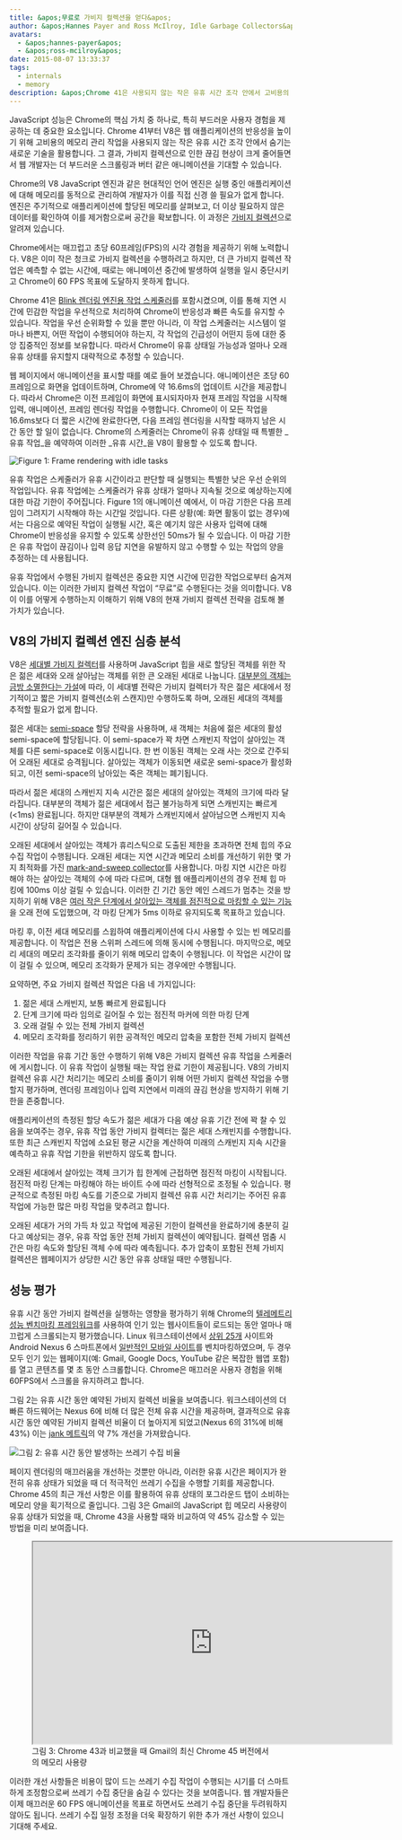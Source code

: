 ```yaml
---
title: &apos;무료로 가비지 컬렉션을 얻다&apos;
author: &apos;Hannes Payer and Ross McIlroy, Idle Garbage Collectors&apos;
avatars:
  - &apos;hannes-payer&apos;
  - &apos;ross-mcilroy&apos;
date: 2015-08-07 13:33:37
tags:
  - internals
  - memory
description: &apos;Chrome 41은 사용되지 않는 작은 유휴 시간 조각 안에서 고비용의 메모리 관리 작업을 숨겨서 끊김 현상을 줄입니다.&apos;
---
```

JavaScript 성능은 Chrome의 핵심 가치 중 하나로, 특히 부드러운 사용자 경험을 제공하는 데 중요한 요소입니다. Chrome 41부터 V8은 웹 애플리케이션의 반응성을 높이기 위해 고비용의 메모리 관리 작업을 사용되지 않는 작은 유휴 시간 조각 안에서 숨기는 새로운 기술을 활용합니다. 그 결과, 가비지 컬렉션으로 인한 끊김 현상이 크게 줄어들면서 웹 개발자는 더 부드러운 스크롤링과 버터 같은 애니메이션을 기대할 수 있습니다.

<!--truncate-->
Chrome의 V8 JavaScript 엔진과 같은 현대적인 언어 엔진은 실행 중인 애플리케이션에 대해 메모리를 동적으로 관리하여 개발자가 이를 직접 신경 쓸 필요가 없게 합니다. 엔진은 주기적으로 애플리케이션에 할당된 메모리를 살펴보고, 더 이상 필요하지 않은 데이터를 확인하여 이를 제거함으로써 공간을 확보합니다. 이 과정은 [가비지 컬렉션](https://en.wikipedia.org/wiki/Garbage_collection_(computer_science))으로 알려져 있습니다.

Chrome에서는 매끄럽고 초당 60프레임(FPS)의 시각 경험을 제공하기 위해 노력합니다. V8은 이미 작은 청크로 가비지 컬렉션을 수행하려고 하지만, 더 큰 가비지 컬렉션 작업은 예측할 수 없는 시간에, 때로는 애니메이션 중간에 발생하여 실행을 일시 중단시키고 Chrome이 60 FPS 목표에 도달하지 못하게 합니다.

Chrome 41은 [Blink 렌더링 엔진용 작업 스케줄러](https://blog.chromium.org/2015/04/scheduling-tasks-intelligently-for_30.html)를 포함시켰으며, 이를 통해 지연 시간에 민감한 작업을 우선적으로 처리하여 Chrome이 반응성과 빠른 속도를 유지할 수 있습니다. 작업을 우선 순위화할 수 있을 뿐만 아니라, 이 작업 스케줄러는 시스템이 얼마나 바쁜지, 어떤 작업이 수행되어야 하는지, 각 작업의 긴급성이 어떤지 등에 대한 중앙 집중적인 정보를 보유합니다. 따라서 Chrome이 유휴 상태일 가능성과 얼마나 오래 유휴 상태를 유지할지 대략적으로 추정할 수 있습니다.

웹 페이지에서 애니메이션을 표시할 때를 예로 들어 보겠습니다. 애니메이션은 초당 60프레임으로 화면을 업데이트하며, Chrome에 약 16.6ms의 업데이트 시간을 제공합니다. 따라서 Chrome은 이전 프레임이 화면에 표시되자마자 현재 프레임 작업을 시작해 입력, 애니메이션, 프레임 렌더링 작업을 수행합니다. Chrome이 이 모든 작업을 16.6ms보다 더 짧은 시간에 완료한다면, 다음 프레임 렌더링을 시작할 때까지 남은 시간 동안 할 일이 없습니다. Chrome의 스케줄러는 Chrome이 유휴 상태일 때 특별한 _유휴 작업_을 예약하여 이러한 _유휴 시간_을 V8이 활용할 수 있도록 합니다.

![Figure 1: Frame rendering with idle tasks](/_img/free-garbage-collection/frame-rendering.png)

유휴 작업은 스케줄러가 유휴 시간이라고 판단할 때 실행되는 특별한 낮은 우선 순위의 작업입니다. 유휴 작업에는 스케줄러가 유휴 상태가 얼마나 지속될 것으로 예상하는지에 대한 마감 기한이 주어집니다. Figure 1의 애니메이션 예에서, 이 마감 기한은 다음 프레임이 그려지기 시작해야 하는 시간일 것입니다. 다른 상황(예: 화면 활동이 없는 경우)에서는 다음으로 예약된 작업이 실행될 시간, 혹은 예기치 않은 사용자 입력에 대해 Chrome이 반응성을 유지할 수 있도록 상한선인 50ms가 될 수 있습니다. 이 마감 기한은 유휴 작업이 끊김이나 입력 응답 지연을 유발하지 않고 수행할 수 있는 작업의 양을 추정하는 데 사용됩니다.

유휴 작업에서 수행된 가비지 컬렉션은 중요한 지연 시간에 민감한 작업으로부터 숨겨져 있습니다. 이는 이러한 가비지 컬렉션 작업이 “무료”로 수행된다는 것을 의미합니다. V8이 이를 어떻게 수행하는지 이해하기 위해 V8의 현재 가비지 컬렉션 전략을 검토해 볼 가치가 있습니다.

## V8의 가비지 컬렉션 엔진 심층 분석

V8은 [세대별 가비지 컬렉터](http://www.memorymanagement.org/glossary/g.html#term-generational-garbage-collection)를 사용하며 JavaScript 힙을 새로 할당된 객체를 위한 작은 젊은 세대와 오래 살아남는 객체를 위한 큰 오래된 세대로 나눕니다. [대부분의 객체는 금방 소멸한다는 가설](http://www.memorymanagement.org/glossary/g.html#term-generational-hypothesis)에 따라, 이 세대별 전략은 가비지 컬렉터가 작은 젊은 세대에서 정기적이고 짧은 가비지 컬렉션(소위 스캔지)만 수행하도록 하며, 오래된 세대의 객체를 추적할 필요가 없게 합니다.

젊은 세대는 [semi-space](http://www.memorymanagement.org/glossary/s.html#semi.space) 할당 전략을 사용하며, 새 객체는 처음에 젊은 세대의 활성 semi-space에 할당됩니다. 이 semi-space가 꽉 차면 스캐빈지 작업이 살아있는 객체를 다른 semi-space로 이동시킵니다. 한 번 이동된 객체는 오래 사는 것으로 간주되어 오래된 세대로 승격됩니다. 살아있는 객체가 이동되면 새로운 semi-space가 활성화되고, 이전 semi-space의 남아있는 죽은 객체는 폐기됩니다.

따라서 젊은 세대의 스캐빈지 지속 시간은 젊은 세대의 살아있는 객체의 크기에 따라 달라집니다. 대부분의 객체가 젊은 세대에서 접근 불가능하게 되면 스캐빈지는 빠르게 (<1ms) 완료됩니다. 하지만 대부분의 객체가 스캐빈지에서 살아남으면 스캐빈지 지속 시간이 상당히 길어질 수 있습니다.

오래된 세대에서 살아있는 객체가 휴리스틱으로 도출된 제한을 초과하면 전체 힙의 주요 수집 작업이 수행됩니다. 오래된 세대는 지연 시간과 메모리 소비를 개선하기 위한 몇 가지 최적화를 가진 [mark-and-sweep collector](http://www.memorymanagement.org/glossary/m.html#term-mark-sweep)를 사용합니다. 마킹 지연 시간은 마킹해야 하는 살아있는 객체의 수에 따라 다르며, 대형 웹 애플리케이션의 경우 전체 힙 마킹에 100ms 이상 걸릴 수 있습니다. 이러한 긴 기간 동안 메인 스레드가 멈추는 것을 방지하기 위해 V8은 [여러 작은 단계에서 살아있는 객체를 점진적으로 마킹할 수 있는 기능](https://blog.chromium.org/2011/11/game-changer-for-interactive.html)을 오래 전에 도입했으며, 각 마킹 단계가 5ms 이하로 유지되도록 목표하고 있습니다.

마킹 후, 이전 세대 메모리를 스윕하여 애플리케이션에 다시 사용할 수 있는 빈 메모리를 제공합니다. 이 작업은 전용 스위퍼 스레드에 의해 동시에 수행됩니다. 마지막으로, 메모리 세대의 메모리 조각화를 줄이기 위해 메모리 압축이 수행됩니다. 이 작업은 시간이 많이 걸릴 수 있으며, 메모리 조각화가 문제가 되는 경우에만 수행됩니다.

요약하면, 주요 가비지 컬렉션 작업은 다음 네 가지입니다:

1. 젊은 세대 스캐빈지, 보통 빠르게 완료됩니다
2. 단계 크기에 따라 임의로 길어질 수 있는 점진적 마커에 의한 마킹 단계
3. 오래 걸릴 수 있는 전체 가비지 컬렉션
4. 메모리 조각화를 정리하기 위한 공격적인 메모리 압축을 포함한 전체 가비지 컬렉션

이러한 작업을 유휴 기간 동안 수행하기 위해 V8은 가비지 컬렉션 유휴 작업을 스케줄러에 게시합니다. 이 유휴 작업이 실행될 때는 작업 완료 기한이 제공됩니다. V8의 가비지 컬렉션 유휴 시간 처리기는 메모리 소비를 줄이기 위해 어떤 가비지 컬렉션 작업을 수행할지 평가하며, 렌더링 프레임이나 입력 지연에서 미래의 끊김 현상을 방지하기 위해 기한을 존중합니다.

애플리케이션의 측정된 할당 속도가 젊은 세대가 다음 예상 유휴 기간 전에 꽉 찰 수 있음을 보여주는 경우, 유휴 작업 동안 가비지 컬렉터는 젊은 세대 스캐빈지를 수행합니다. 또한 최근 스캐빈지 작업에 소요된 평균 시간을 계산하여 미래의 스캐빈지 지속 시간을 예측하고 유휴 작업 기한을 위반하지 않도록 합니다.

오래된 세대에서 살아있는 객체 크기가 힙 한계에 근접하면 점진적 마킹이 시작됩니다. 점진적 마킹 단계는 마킹해야 하는 바이트 수에 따라 선형적으로 조정될 수 있습니다. 평균적으로 측정된 마킹 속도를 기준으로 가비지 컬렉션 유휴 시간 처리기는 주어진 유휴 작업에 가능한 많은 마킹 작업을 맞추려고 합니다.

오래된 세대가 거의 가득 차 있고 작업에 제공된 기한이 컬렉션을 완료하기에 충분히 길다고 예상되는 경우, 유휴 작업 동안 전체 가비지 컬렉션이 예약됩니다. 컬렉션 멈춤 시간은 마킹 속도와 할당된 객체 수에 따라 예측됩니다. 추가 압축이 포함된 전체 가비지 컬렉션은 웹페이지가 상당한 시간 동안 유휴 상태일 때만 수행됩니다.

## 성능 평가

유휴 시간 동안 가비지 컬렉션을 실행하는 영향을 평가하기 위해 Chrome의 [텔레메트리 성능 벤치마킹 프레임워크](https://www.chromium.org/developers/telemetry)를 사용하여 인기 있는 웹사이트들이 로드되는 동안 얼마나 매끄럽게 스크롤되는지 평가했습니다. Linux 워크스테이션에서 [상위 25개](https://code.google.com/p/chromium/codesearch#chromium/src/tools/perf/benchmarks/smoothness.py&l=15) 사이트와 Android Nexus 6 스마트폰에서 [일반적인 모바일 사이트](https://code.google.com/p/chromium/codesearch#chromium/src/tools/perf/benchmarks/smoothness.py&l=104)를 벤치마킹하였으며, 두 경우 모두 인기 있는 웹페이지(예: Gmail, Google Docs, YouTube 같은 복잡한 웹앱 포함)를 열고 콘텐츠를 몇 초 동안 스크롤합니다. Chrome은 매끄러운 사용자 경험을 위해 60FPS에서 스크롤을 유지하려고 합니다.

그림 2는 유휴 시간 동안 예약된 가비지 컬렉션 비율을 보여줍니다. 워크스테이션의 더 빠른 하드웨어는 Nexus 6에 비해 더 많은 전체 유휴 시간을 제공하며, 결과적으로 유휴 시간 동안 예약된 가비지 컬렉션 비율이 더 높아지게 되었고(Nexus 6의 31%에 비해 43%) 이는 [jank 메트릭](https://www.chromium.org/developers/design-documents/rendering-benchmarks)의 약 7% 개선을 가져왔습니다.

![그림 2: 유휴 시간 동안 발생하는 쓰레기 수집 비율](/_img/free-garbage-collection/idle-time-gc.png)

페이지 렌더링의 매끄러움을 개선하는 것뿐만 아니라, 이러한 유휴 시간은 페이지가 완전히 유휴 상태가 되었을 때 더 적극적인 쓰레기 수집을 수행할 기회를 제공합니다. Chrome 45의 최근 개선 사항은 이를 활용하여 유휴 상태의 포그라운드 탭이 소비하는 메모리 양을 획기적으로 줄입니다. 그림 3은 Gmail의 JavaScript 힙 메모리 사용량이 유휴 상태가 되었을 때, Chrome 43을 사용할 때와 비교하여 약 45% 감소할 수 있는 방법을 미리 보여줍니다.

<figure>
  <div class="video video-16:9">
    <iframe src="https://www.youtube.com/embed/ij-AFUfqFdI" width="640" height="360" loading="lazy"></iframe>
  </div>
  <figcaption>그림 3: Chrome 43과 비교했을 때 Gmail의 최신 Chrome 45 버전에서의 메모리 사용량</figcaption>
</figure>

이러한 개선 사항들은 비용이 많이 드는 쓰레기 수집 작업이 수행되는 시기를 더 스마트하게 조정함으로써 쓰레기 수집 중단을 숨길 수 있다는 것을 보여줍니다. 웹 개발자들은 이제 매끄러운 60 FPS 애니메이션을 목표로 하면서도 쓰레기 수집 중단을 두려워하지 않아도 됩니다. 쓰레기 수집 일정 조정을 더욱 확장하기 위한 추가 개선 사항이 있으니 기대해 주세요.
